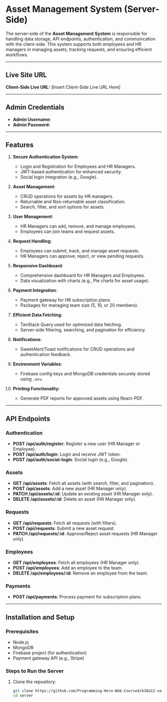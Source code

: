 # Asset Management System (Server-Side)

The server-side of the **Asset Management System** is responsible for handling data storage, API endpoints, authentication, and communication with the client-side. This system supports both employees and HR managers in managing assets, tracking requests, and ensuring efficient workflows.

---

## Live Site URL
**Client-Side Live URL:** [Insert Client-Side Live URL Here]

---

## Admin Credentials
- **Admin Username:** 
- **Admin Password:** 

---

## Features
1. **Secure Authentication System**:
   - Login and Registration for Employees and HR Managers.
   - JWT-based authentication for enhanced security.
   - Social login integration (e.g., Google).

2. **Asset Management**:
   - CRUD operations for assets by HR managers.
   - Returnable and Non-returnable asset classification.
   - Search, filter, and sort options for assets.

3. **User Management**:
   - HR Managers can add, remove, and manage employees.
   - Employees can join teams and request assets.

4. **Request Handling**:
   - Employees can submit, track, and manage asset requests.
   - HR Managers can approve, reject, or view pending requests.

5. **Responsive Dashboard**:
   - Comprehensive dashboard for HR Managers and Employees.
   - Data visualization with charts (e.g., Pie charts for asset usage).

6. **Payment Integration**:
   - Payment gateway for HR subscription plans.
   - Packages for managing team size (5, 10, or 20 members).

7. **Efficient Data Fetching**:
   - TanStack Query used for optimized data fetching.
   - Server-side filtering, searching, and pagination for efficiency.

8. **Notifications**:
   - SweetAlert/Toast notifications for CRUD operations and authentication feedback.

9. **Environment Variables**:
   - Firebase config keys and MongoDB credentials securely stored using `.env`.

10. **Printing Functionality**:
    - Generate PDF reports for approved assets using React-PDF.

---

## API Endpoints

### Authentication
- **POST /api/auth/register**: Register a new user (HR Manager or Employee).
- **POST /api/auth/login**: Login and receive JWT token.
- **POST /api/auth/social-login**: Social login (e.g., Google).

### Assets
- **GET /api/assets**: Fetch all assets (with search, filter, and pagination).
- **POST /api/assets**: Add a new asset (HR Manager only).
- **PATCH /api/assets/:id**: Update an existing asset (HR Manager only).
- **DELETE /api/assets/:id**: Delete an asset (HR Manager only).

### Requests
- **GET /api/requests**: Fetch all requests (with filters).
- **POST /api/requests**: Submit a new asset request.
- **PATCH /api/requests/:id**: Approve/Reject asset requests (HR Manager only).

### Employees
- **GET /api/employees**: Fetch all employees (HR Manager only).
- **POST /api/employees**: Add an employee to the team.
- **DELETE /api/employees/:id**: Remove an employee from the team.

### Payments
- **POST /api/payments**: Process payment for subscription plans.

---

## Installation and Setup

### Prerequisites
- Node.js
- MongoDB
- Firebase project (for authentication)
- Payment gateway API (e.g., Stripe)

### Steps to Run the Server
1. Clone the repository:
   ```bash
   git clone https://github.com/Programming-Hero-Web-Course4/b10a12-server-side-SHARIFA-AKHTER
   cd server